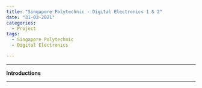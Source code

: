 ```yaml
---
title: "Singapore Polytechnic - Digital Electronics 1 & 2"
date: "31-03-2021"
categories:
  - Project
tags:
  - Singapore Polytechnic
  - Digital Electronics

---
```


***

<strong>Introductions</strong>

***
